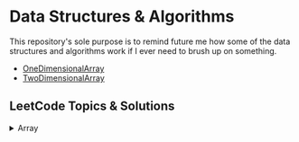 # Data Structures & Algorithms

This repository's sole purpose is to remind future me how some of the data structures and algorithms work if I ever need to brush up on something.

* [OneDimensionalArray](https://github.com/yeunyuankuo/OneDimensionalArray "https://github.com/yeunyuankuo/OneDimensionalArray")
* [TwoDimensionalArray](https://github.com/yeunyuankuo/TwoDimensionalArray "https://github.com/yeunyuankuo/OneDimensionalArray")

## LeetCode Topics & Solutions

<details><summary>Array</summary>
<p>[1. Two Sum]</p>
</details>


